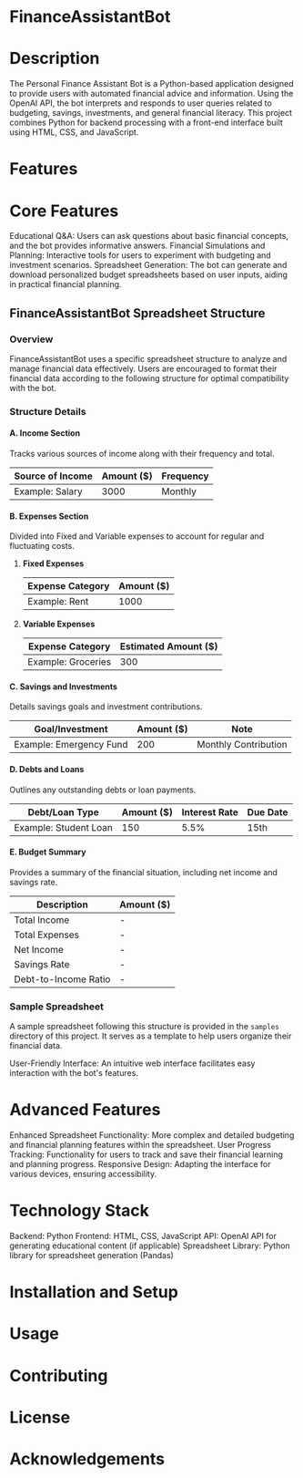 # FinanceAssistantBot

# Description
The Personal Finance Assistant Bot is a Python-based application designed to provide users with automated financial advice and information. Using the OpenAI API, the bot interprets and responds to user queries related to budgeting, savings, investments, and general financial literacy. This project combines Python for backend processing with a front-end interface built using HTML, CSS, and JavaScript.

# Features

# Core Features
Educational Q&A: Users can ask questions about basic financial concepts, and the bot provides informative answers.
Financial Simulations and Planning: Interactive tools for users to experiment with budgeting and investment scenarios.
Spreadsheet Generation: The bot can generate and download personalized budget spreadsheets based on user inputs, aiding in practical financial planning.
## FinanceAssistantBot Spreadsheet Structure

### Overview
FinanceAssistantBot uses a specific spreadsheet structure to analyze and manage financial data effectively. Users are encouraged to format their financial data according to the following structure for optimal compatibility with the bot.

### Structure Details

#### A. Income Section
Tracks various sources of income along with their frequency and total.

| Source of Income | Amount ($) | Frequency |
| ---------------- | ---------- | --------- |
| Example: Salary  | 3000       | Monthly   |

#### B. Expenses Section
Divided into Fixed and Variable expenses to account for regular and fluctuating costs.

1. **Fixed Expenses**

   | Expense Category | Amount ($) |
   | ---------------- | ---------- |
   | Example: Rent    | 1000       |

2. **Variable Expenses**

   | Expense Category | Estimated Amount ($) |
   | ---------------- | -------------------- |
   | Example: Groceries | 300                |

#### C. Savings and Investments
Details savings goals and investment contributions.

| Goal/Investment     | Amount ($) | Note                   |
| ------------------- | ---------- | ---------------------- |
| Example: Emergency Fund | 200    | Monthly Contribution   |

#### D. Debts and Loans
Outlines any outstanding debts or loan payments.

| Debt/Loan Type   | Amount ($) | Interest Rate | Due Date |
| ---------------- | ---------- | ------------- | -------- |
| Example: Student Loan | 150    | 5.5%          | 15th     |

#### E. Budget Summary
Provides a summary of the financial situation, including net income and savings rate.

| Description          | Amount ($) |
| -------------------- | ---------- |
| Total Income         | -          |
| Total Expenses       | -          |
| Net Income           | -          |
| Savings Rate         | -          |
| Debt-to-Income Ratio | -          |

### Sample Spreadsheet
A sample spreadsheet following this structure is provided in the `samples` directory of this project. It serves as a template to help users organize their financial data.

User-Friendly Interface: An intuitive web interface facilitates easy interaction with the bot's features.

# Advanced Features
Enhanced Spreadsheet Functionality: More complex and detailed budgeting and financial planning features within the spreadsheet.
User Progress Tracking: Functionality for users to track and save their financial learning and planning progress.
Responsive Design: Adapting the interface for various devices, ensuring accessibility.

# Technology Stack
Backend: Python 
Frontend: HTML, CSS, JavaScript
API: OpenAI API for generating educational content (if applicable)
Spreadsheet Library: Python library for spreadsheet generation (Pandas)

# Installation and Setup


# Usage


# Contributing

# License

# Acknowledgements
